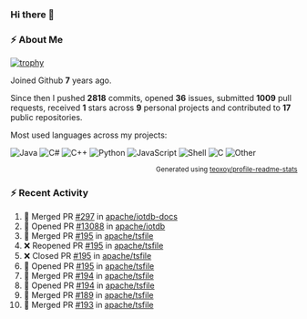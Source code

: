 ### Hi there 👋

### :zap: About Me

[![trophy](https://github-profile-trophy.vercel.app/?username=HTHou&theme=onedark)](https://github.com/ryo-ma/github-profile-trophy)
   
Joined Github **7** years ago.

Since then I pushed **2818** commits, opened **36** issues, submitted **1009** pull requests, received **1** stars across **9** personal projects and contributed to **17** public repositories.

Most used languages across my projects:

![Java](https://img.shields.io/static/v1?style=flat-square&label=%E2%A0%80&color=555&labelColor=%23b07219&message=Java%EF%B8%B189.6%25)
![C#](https://img.shields.io/static/v1?style=flat-square&label=%E2%A0%80&color=555&labelColor=%23178600&message=C%23%EF%B8%B13.9%25)
![C++](https://img.shields.io/static/v1?style=flat-square&label=%E2%A0%80&color=555&labelColor=%23f34b7d&message=C%2B%2B%EF%B8%B12.7%25)
![Python](https://img.shields.io/static/v1?style=flat-square&label=%E2%A0%80&color=555&labelColor=%233572A5&message=Python%EF%B8%B10.7%25)
![JavaScript](https://img.shields.io/static/v1?style=flat-square&label=%E2%A0%80&color=555&labelColor=%23f1e05a&message=JavaScript%EF%B8%B10.5%25)
![Shell](https://img.shields.io/static/v1?style=flat-square&label=%E2%A0%80&color=555&labelColor=%2389e051&message=Shell%EF%B8%B10.4%25)
![C](https://img.shields.io/static/v1?style=flat-square&label=%E2%A0%80&color=555&labelColor=%23555555&message=C%EF%B8%B10.4%25)
![Other](https://img.shields.io/static/v1?style=flat-square&label=%E2%A0%80&color=555&labelColor=%23ededed&message=Other%EF%B8%B11.4%25)

<p align="right"><sub>Generated using <a href="https://github.com/marketplace/actions/profile-readme-stats">teoxoy/profile-readme-stats</a></sub></p>


<!--![](https://github.com/HTHou/HTHou/blob/output/github-contribution-grid-snake.svg)-->

<!--![Haonan Hou's github stats](https://github-readme-stats.vercel.app/api?username=HTHou&count_private=true&show_icons=true&theme=onedark)-->

<!--![Haonan Hou's wakatime stats](https://github-readme-stats.vercel.app/api/wakatime?username=HTHou&layout=compact&theme=onedark)-->

<!--![Top Langs](https://github-readme-stats.vercel.app/api/top-langs/?username=HTHou&theme=onedark&layout=compact)-->

### :zap: Recent Activity
<!--START_SECTION:activity-->
1. 🎉 Merged PR [#297](https://github.com/apache/iotdb-docs/pull/297) in [apache/iotdb-docs](https://github.com/apache/iotdb-docs)
2. 💪 Opened PR [#13088](https://github.com/apache/iotdb/pull/13088) in [apache/iotdb](https://github.com/apache/iotdb)
3. 🎉 Merged PR [#195](https://github.com/apache/tsfile/pull/195) in [apache/tsfile](https://github.com/apache/tsfile)
4. ❌ Reopened PR [#195](https://github.com/apache/tsfile/pull/195) in [apache/tsfile](https://github.com/apache/tsfile)
5. ❌ Closed PR [#195](https://github.com/apache/tsfile/pull/195) in [apache/tsfile](https://github.com/apache/tsfile)
6. 💪 Opened PR [#195](https://github.com/apache/tsfile/pull/195) in [apache/tsfile](https://github.com/apache/tsfile)
7. 🎉 Merged PR [#194](https://github.com/apache/tsfile/pull/194) in [apache/tsfile](https://github.com/apache/tsfile)
8. 💪 Opened PR [#194](https://github.com/apache/tsfile/pull/194) in [apache/tsfile](https://github.com/apache/tsfile)
9. 🎉 Merged PR [#189](https://github.com/apache/tsfile/pull/189) in [apache/tsfile](https://github.com/apache/tsfile)
10. 🎉 Merged PR [#193](https://github.com/apache/tsfile/pull/193) in [apache/tsfile](https://github.com/apache/tsfile)
<!--END_SECTION:activity-->

<!--
**HTHou/HTHou** is a ✨ _special_ ✨ repository because its `README.md` (this file) appears on your GitHub profile.

Here are some ideas to get you started:

- 🔭 I’m currently working on ...
- 🌱 I’m currently learning ...
- 👯 I’m looking to collaborate on ...
- 🤔 I’m looking for help with ...
- 💬 Ask me about ...
- 📫 How to reach me: ...
- 😄 Pronouns: ...
- ⚡ Fun fact: ...
-->
